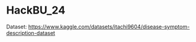 # HackBU_24


Dataset:
https://www.kaggle.com/datasets/itachi9604/disease-symptom-description-dataset

